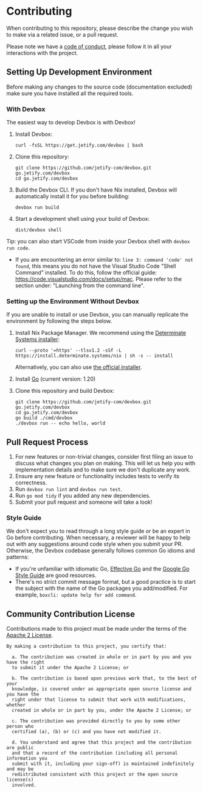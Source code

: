 # Contributing

When contributing to this repository, please describe the change you wish to
make via a related issue, or a pull request.

Please note we have a [code of conduct](CODE_OF_CONDUCT.md), please follow it in
all your interactions with the project.

## Setting Up Development Environment

Before making any changes to the source code (documentation excluded) make sure
you have installed all the required tools.

### With Devbox

The easiest way to develop Devbox is with Devbox!

1. Install Devbox:

       curl -fsSL https://get.jetify.com/devbox | bash

2. Clone this repository:

       git clone https://github.com/jetify-com/devbox.git go.jetify.com/devbox
       cd go.jetify.com/devbox

3. Build the Devbox CLI. If you don't have Nix installed, Devbox will
   automatically install it for you before building:

       devbox run build

4. Start a development shell using your build of Devbox:

       dist/devbox shell

Tip: you can also start VSCode from inside your Devbox shell with
`devbox run code`.

- If you are encountering an error similar to:
  `line 3: command 'code' not found`, this means you do not have the Visual
  Studio Code "Shell Command" installed. To do this, follow the official guide:
  https://code.visualstudio.com/docs/setup/mac. Please refer to the section
  under: "Launching from the command line".

### Setting up the Environment Without Devbox

If you are unable to install or use Devbox, you can manually replicate the
environment by following the steps below.

1. Install Nix Package Manager. We recommend using the
   [Determinate Systems installer](https://github.com/DeterminateSystems/nix-installer):

       curl --proto '=https' --tlsv1.2 -sSf -L https://install.determinate.systems/nix | sh -s -- install

   Alternatively, you can also use
   [the official installer](https://nixos.org/download.html).

2. Install [Go](https://go.dev/doc/install) (current version: 1.20)

3. Clone this repository and build Devbox:

       git clone https://github.com/jetify-com/devbox.git go.jetify.com/devbox
       cd go.jetify.com/devbox
       go build ./cmd/devbox
       ./devbox run -- echo hello, world

## Pull Request Process

1. For new features or non-trivial changes, consider first filing an issue to
   discuss what changes you plan on making. This will let us help you with
   implementation details and to make sure we don't duplicate any work.
2. Ensure any new feature or functionality includes tests to verify its
   correctness.
3. Run `devbox run lint` and `devbox run test`.
4. Run `go mod tidy` if you added any new dependencies.
5. Submit your pull request and someone will take a look!

### Style Guide

We don't expect you to read through a long style guide or be an expert in Go
before contributing. When necessary, a reviewer will be happy to help out with
any suggestions around code style when you submit your PR. Otherwise, the Devbox
codebase generally follows common Go idioms and patterns:

- If you're unfamiliar with idiomatic Go,
  [Effective Go](https://go.dev/doc/effective_go) and the
  [Google Go Style Guide](https://google.github.io/styleguide/go) are good
  resources.
- There's no strict commit message format, but a good practice is to start the
  subject with the name of the Go packages you add/modified. For example,
  `boxcli: update help for add command`.

## Community Contribution License

Contributions made to this project must be made under the terms of the
[Apache 2 License](https://www.apache.org/licenses/LICENSE-2.0).

```
By making a contribution to this project, you certify that:

  a. The contribution was created in whole or in part by you and you have the right
  to submit it under the Apache 2 License; or

  b. The contribution is based upon previous work that, to the best of your
  knowledge, is covered under an appropriate open source license and you have the
  right under that license to submit that work with modifications, whether
  created in whole or in part by you, under the Apache 2 License; or

  c. The contribution was provided directly to you by some other person who
  certified (a), (b) or (c) and you have not modified it.

  d. You understand and agree that this project and the contribution are public
  and that a record of the contribution (including all personal information you
  submit with it, including your sign-off) is maintained indefinitely and may be
  redistributed consistent with this project or the open source license(s)
  involved.
```
